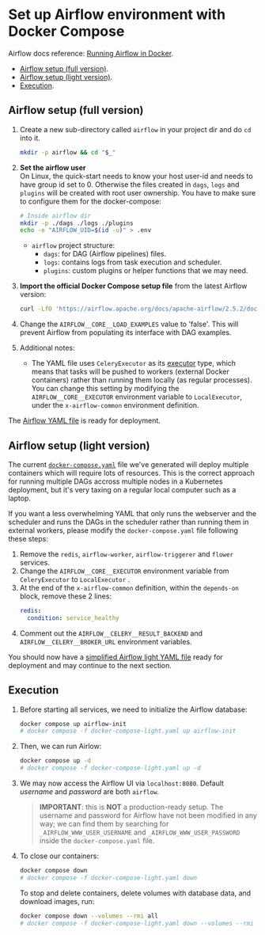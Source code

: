 # Set up Airflow environment with Docker Compose

Airflow docs reference: [Running Airflow in Docker](https://airflow.apache.org/docs/apache-airflow/stable/howto/docker-compose/index.html).

* [Airflow setup (full version)](#airflow-setup-full-version).
* [Airflow setup (light version)](#airflow-setup-light-version).
* [Execution](#execution).


## Airflow setup (full version)

1. Create a new sub-directory called `airflow` in your project dir and do `cd` into it.

    ```bash
    mkdir -p airflow && cd "$_"
    ```

1. **Set the airflow user**  
On Linux, the quick-start needs to know your host user-id and needs to have group id set to 0. Otherwise the files created in `dags`, `logs` and `plugins` will be created with root user ownership. You have to make sure to configure them for the docker-compose:

    ```bash
    # Inside airflow dir
    mkdir -p ./dags ./logs ./plugins
    echo -e "AIRFLOW_UID=$(id -u)" > .env
    ```

    * `airflow` project structure:
        + `dags`: for DAG (Airflow pipelines) files.
        + `logs`: contains logs from task execution and scheduler.
        + `plugins`: custom plugins or helper functions that we may need.

1. **Import the official Docker Compose setup file** from the latest Airflow version:

   ```bash
   curl -LfO 'https://airflow.apache.org/docs/apache-airflow/2.5.2/docker-compose.yaml'
   ```

1. Change the `AIRFLOW__CORE__LOAD_EXAMPLES` value to 'false'. This will prevent Airflow from populating its interface with DAG examples.

1. Additional notes:
    * The YAML file uses `CeleryExecutor` as its [executor](https://airflow.apache.org/docs/apache-airflow/stable/core-concepts/executor/index.html) type, which means that tasks will be pushed to workers (external Docker containers) rather than running them locally (as regular processes). You can change this setting by modifying the `AIRFLOW__CORE__EXECUTOR` environment variable to `LocalExecutor`, under the `x-airflow-common` environment definition.


The [Airflow YAML file](./airflow/docker-compose.yaml) is ready for deployment.


## Airflow setup (light version)

The current [`docker-compose.yaml`](./airflow/docker-compose.yaml) file we've generated will deploy multiple containers which will require lots of resources. This is the correct approach for running multiple DAGs accross multiple nodes in a Kubernetes deployment, but it's very taxing on a regular local computer such as a laptop.

If you want a less overwhelming YAML that only runs the webserver and the scheduler and runs the DAGs in the scheduler rather than running them in external workers, please modify the `docker-compose.yaml` file following these steps:

1. Remove the `redis`, `airflow-worker`, `airflow-triggerer` and `flower` services.
1. Change the `AIRFLOW__CORE__EXECUTOR` environment variable from `CeleryExecutor` to `LocalExecutor` .
1. At the end of the `x-airflow-common` definition, within the `depends-on` block, remove these 2 lines:
    ```yaml
    redis:
      condition: service_healthy
    ```
1. Comment out the `AIRFLOW__CELERY__RESULT_BACKEND` and `AIRFLOW__CELERY__BROKER_URL` environment variables.

You should now have a [simplified Airflow light YAML file](./airflow/docker-compose-light.yaml) ready for deployment and may continue to the next section.


## Execution

1. Before starting all services, we need to initialize the Airflow database:

    ```bash
    docker compose up airflow-init
    # docker compose -f docker-compose-light.yaml up airflow-init
    ```

1. Then, we can run Airlow:

    ```bash
    docker compose up -d
    # docker compose -f docker-compose-light.yaml up -d
    ```

1. We may now access the Airflow UI via `localhost:8080`. Default _username_ and _password_ are both `airflow`.

    >**IMPORTANT**: this is **NOT** a production-ready setup. The username and password for Airflow have not been modified in any way; we can find them by searching for `_AIRFLOW_WWW_USER_USERNAME` and `_AIRFLOW_WWW_USER_PASSWORD` inside the `docker-compose.yaml` file.

1. To close our containers:

    ```bash
    docker compose down
    # docker compose -f docker-compose-light.yaml down
    ```

    To stop and delete containers, delete volumes with database data, and download images, run:

    ```bash
    docker compose down --volumes --rmi all
    # docker compose -f docker-compose-light.yaml down --volumes --rmi all
    ```
